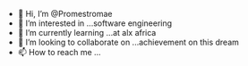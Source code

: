 - 👋 Hi, I’m @Promestromae
- 👀 I’m interested in ...software engineering 
- 🌱 I’m currently learning ...at alx africa
- 💞️ I’m looking to collaborate on ...achievement on this dream
- 📫 How to reach me ...

<!---
Promestromae/Promestromae is a ✨ special ✨ repository because its `README.md` (this file) appears on your GitHub profile.
You can click the Preview link to take a look at your changes.
--->
